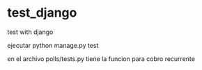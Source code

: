 # test_django
test  with django

ejecutar python manage.py test

en el archivo polls/tests.py tiene la funcion para cobro recurrente
